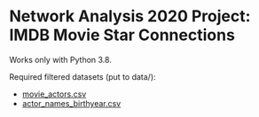 # Network Analysis 2020 Project: IMDB Movie Star Connections

Works only with Python 3.8.

Required filtered datasets (put to data/):

* [movie_actors.csv](https://drive.google.com/open?id=1_xnL_exy7I0ybubmMogtDPxr8oqsow9e)
* [actor_names_birthyear.csv](https://drive.google.com/open?id=1xoa8j_kY2qHV23YVThaoXfhNaSUKUPdk)
